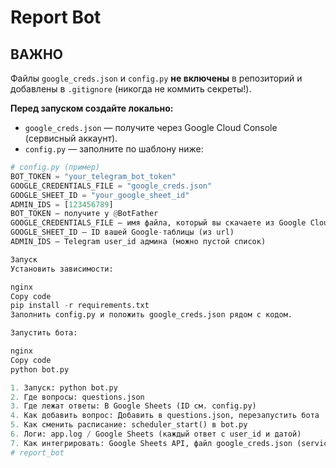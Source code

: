 # Report Bot

## ВАЖНО

Файлы `google_creds.json` и `config.py` **не включены** в репозиторий и добавлены в `.gitignore` (никогда не коммить секреты!).

**Перед запуском создайте локально:**
- `google_creds.json` — получите через Google Cloud Console (сервисный аккаунт).
- `config.py` — заполните по шаблону ниже:

```python
# config.py (пример)
BOT_TOKEN = "your_telegram_bot_token"
GOOGLE_CREDENTIALS_FILE = "google_creds.json"
GOOGLE_SHEET_ID = "your_google_sheet_id"
ADMIN_IDS = [123456789]
BOT_TOKEN — получите у @BotFather
GOOGLE_CREDENTIALS_FILE — имя файла, который вы скачаете из Google Cloud Console
GOOGLE_SHEET_ID — ID вашей Google-таблицы (из url)
ADMIN_IDS — Telegram user_id админа (можно пустой список)

Запуск
Установить зависимости:

nginx
Copy code
pip install -r requirements.txt
Заполнить config.py и положить google_creds.json рядом с кодом.

Запустить бота:

nginx
Copy code
python bot.py

1. Запуск: python bot.py
2. Где вопросы: questions.json
3. Где лежат ответы: В Google Sheets (ID см. config.py)
4. Как добавить вопрос: Добавить в questions.json, перезапустить бота
5. Как сменить расписание: scheduler_start() в bot.py
6. Логи: app.log / Google Sheets (каждый ответ с user_id и датой)
7. Как интегрировать: Google Sheets API, файл google_creds.json (service account)
#   r e p o r t _ b o t 
 
 
